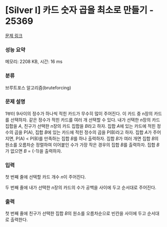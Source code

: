 # [Silver I] 카드 숫자 곱을 최소로 만들기 - 25369 

[문제 링크](https://www.acmicpc.net/problem/25369) 

### 성능 요약

메모리: 2208 KB, 시간: 16 ms

### 분류

브루트포스 알고리즘(bruteforcing)

### 문제 설명

<p>1부터 9사이의 정수가 하나씩 적힌 카드가 무수히 많이 주어진다. 이 카드 중 n장의 카드를 선택하자. 같은 정수가 적힌 카드를 여러 개 선택할 수 있다. 내가 선택한 <em>n</em>장의 카드 집합을 <em>A</em>, 친구가 선택한 <em>n</em>장의 카드 집합을 <em>B</em>라고 하자. 집합 <em>A</em>에 있는 카드에 적힌 정수의 곱을 P(A), 집합 <em>B</em>에 있는 카드에 적힌 정수의 곱을 P(B)라고 하자. 집합 <em>A</em>가 주어지면, P(A) < P(B)를 만족하는 집합 <em>B</em>를 하나 출력하자. 집합 <em>B</em>가 여러 개면 집합 <em>B</em>의 원소를 오름차순 정렬하여 이어붙인 수가 가장 작은 경우의 집합 <em>B</em>를 출력하자. 집합 <em>B</em>가 없으면 <em>B</em> = {-1}을 출력하자.</p>

### 입력 

 <p>첫 번째 줄에 선택할 카드 개수 <em>n</em>이 주어진다.</p>

<p>두 번째 줄에 내가 선택한 <em>n</em>장의 카드의 수가 공백을 사이에 두고 순서대로 주어진다.</p>

### 출력 

 <p>첫 번째 줄에 친구가 선택한 집합 <em>B</em>의 원소를 오름차순으로 빈칸을 사이에 두고 순서대로 출력한다.</p>

